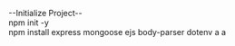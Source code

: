--Initialize Project-- <br>
npm init -y <br>
npm install express mongoose ejs body-parser dotenv
a
a
